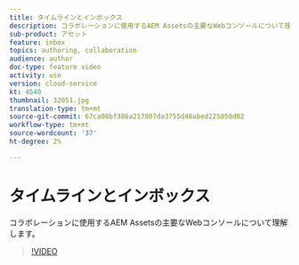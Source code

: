 ```yaml
---
title: タイムラインとインボックス
description: コラボレーションに使用するAEM Assetsの主要なWebコンソールについて理解します。
sub-product: アセット
feature: inbox
topics: authoring, collaboration
audience: author
doc-type: feature video
activity: use
version: cloud-service
kt: 4540
thumbnail: 32051.jpg
translation-type: tm+mt
source-git-commit: 67ca08bf386a217807da3755d46abed225050d02
workflow-type: tm+mt
source-wordcount: '37'
ht-degree: 2%

---
```



# タイムラインとインボックス

コラボレーションに使用するAEM Assetsの主要なWebコンソールについて理解します。

>[!VIDEO](https://video.tv.adobe.com/v/32051/?quality=12&learn=on&hidetitle=true)
